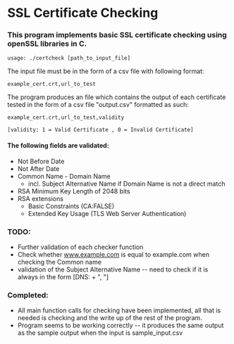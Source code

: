 # SSL Certificate Checking

### This program implements basic SSL certificate checking using openSSL libraries in C.
```
usage: ./certcheck [path_to_input_file]
```

The input file must be in the form of a csv file with following format:
```
example_cert.crt,url_to_test
```

The program produces an file which contains the output of each certificate tested in the form of a csv file "output.csv" formatted as such:
```
example_cert.crt,url_to_test,validity

[validity: 1 = Valid Certificate , 0 = Invalid Certificate]
```

#### The following fields are validated:
* Not Before Date
* Not After Date
* Common Name - Domain Name
    -  incl. Subject Alternative Name if Domain Name is not a direct match
* RSA Minimum Key Length of 2048 bits
* RSA extensions
    - Basic Constraints (CA:FALSE)
    - Extended Key Usage (TLS Web Server Authentication)

### TODO:
* Further validation of each checker function
* Check whether www.example.com is equal to example.com when checking the Common name
* validation of the Subject Alternative Name -- need to check if it is always in the form \[DNS: <path> + ", "\]

### Completed:
* All main function calls for checking have been implemented, all that is needed is checking and the write up of the rest of the program.
* Program seems to be working correctly -- it produces the same output as the sample output when the input is sample_input.csv
